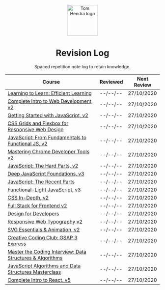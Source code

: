 <div align=center>
<img alt="Tom Hendra logo" src="https://res.cloudinary.com/tomhendra/image/upload/v1567091669/tomhendra-logo/tomhendra-logo-round-1024.png" width="100" />
<h1>Revision Log</h1>
<p>Spaced repetition note log to retain knowledge.</p>
</div>

| Course                                                                                                                   | Reviewed | Next Review |
| ------------------------------------------------------------------------------------------------------------------------ | -------- | ----------- |
| [Learning to Learn: Efficient Learning](10-learning-to-learn)                                                            | --/--/-- | 27/10/2020  |
| [Complete Intro to Web Development, v2](14-fem-beginner/1-complete-intro-to-web-development-v2)                          | --/--/-- | 27/10/2020  |
| [Getting Started with JavaScript, v2](14-fem-beginner/2-getting-started-with-javascript-v2)                              | --/--/-- | 27/10/2020  |
| [CSS Grids and Flexbox for Responsive Web Design](14-fem-beginner/3-css-grids-and-flexbox-for-responsive-web-design)     | --/--/-- | 27/10/2020  |
| [JavaScript: From Fundamentals to Functional JS, v2](14-fem-beginner/4-javascript-from-fundamentals-to-functional-js-v2) | --/--/-- | 27/10/2020  |
| [Mastering Chrome Developer Tools v2](14-fem-beginner/5-mastering-chrome-developer-tools-v2)                             | --/--/-- | 27/10/2020  |
| [JavaScript: The Hard Parts, v2](15-fem-professional/1-javascript-the-hard-parts-v2)                                     | --/--/-- | 27/10/2020  |
| [Deep JavaScript Foundations, v3](15-fem-professional/2-deep-javascript-foundations)                                     | --/--/-- | 27/10/2020  |
| [JavaScript: The Recent Parts](15-fem-professional/3-javascript-the-recent-parts)                                        | --/--/-- | 27/10/2020  |
| [Functional-Light JavaScript, v3](15-fem-professional/5-functional-light-javascript-v3)                                  | --/--/-- | 27/10/2020  |
| [CSS In-Depth, v2](15-fem-professional/6-css-in-depth-v2)                                                                | --/--/-- | 27/10/2020  |
| [Full Stack for Frontend v2](15-fem-professional/7-full-stack-for-front-end-engineers-v2)                                | --/--/-- | 27/10/2020  |
| [Design for Developers](16-fem-design-to-code/1-design-for-developers)                                                   | --/--/-- | 27/10/2020  |
| [Responsive Web Typography v2](16-fem-design-to-code/2-responsive-web-typography-v2)                                     | --/--/-- | 27/10/2020  |
| [SVG Essentials & Animation, v2](16-fem-design-to-code/3-svg-essentials-and-animation-v2)                                | --/--/-- | 27/10/2020  |
| [Creative Coding Club: GSAP 3 Express](https://www.creativecodingclub.com/courses/gsap-3-express)                        | --/--/-- | 27/10/2020  |
| [Master the Coding Interview: Data Structures & Algorithms](11-master-the-coding-interview)                              | --/--/-- | 27/10/2020  |
| [JavaScript Algorithms and Data Structures Masterclass](3-algorithms-and-data-structures)                                | --/--/-- | 27/10/2020  |
| [Complete Intro to React, v5](15-fem-professional/)                                                                      | --/--/-- | 27/10/2020  |
